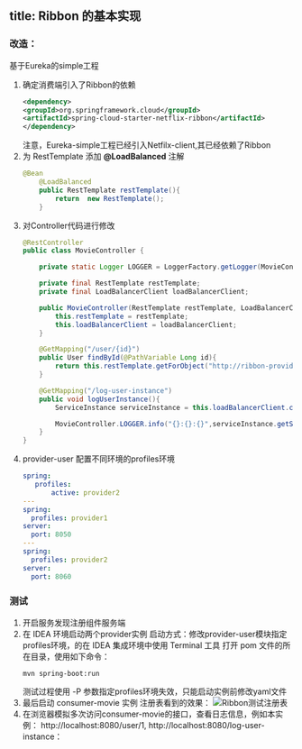 title: Ribbon 的基本实现
----
### 改造：
基于Eureka的simple工程
1. 确定消费端引入了Ribbon的依赖
    ~~~xml
    <dependency>
    <groupId>org.springframework.cloud</groupId>
    <artifactId>spring-cloud-starter-netflix-ribbon</artifactId>
    </dependency>
    ~~~
    注意，Eureka-simple工程已经引入Netfilx-client,其已经依赖了Ribbon
2. 为 RestTemplate 添加 **@LoadBalanced** 注解
    ~~~java
    @Bean
        @LoadBalanced
        public RestTemplate restTemplate(){
            return  new RestTemplate();
        }
    ~~~
 3. 对Controller代码进行修改
    ~~~java
    @RestController
    public class MovieController {
    
        private static Logger LOGGER = LoggerFactory.getLogger(MovieController.class);
    
        private final RestTemplate restTemplate;
        private final LoadBalancerClient loadBalancerClient;
    
        public MovieController(RestTemplate restTemplate, LoadBalancerClient loadBalancerClient) {
            this.restTemplate = restTemplate;
            this.loadBalancerClient = loadBalancerClient;
        }
    
        @GetMapping("/user/{id}")
        public User findById(@PathVariable Long id){
            return this.restTemplate.getForObject("http://ribbon-provider-user-simple/user/"+id,User.class);
        }
    
        @GetMapping("/log-user-instance")
        public void logUserInstance(){
            ServiceInstance serviceInstance = this.loadBalancerClient.choose("ribbon-provider-user-simple");
    
            MovieController.LOGGER.info("{}:{}:{}",serviceInstance.getServiceId(),serviceInstance.getHost(),serviceInstance.getPort());
        }
    }
    ~~~ 
4. provider-user 配置不同环境的profiles环境
    ~~~yaml
    spring:
       profiles:
           active: provider2
    ---
    spring:
      profiles: provider1
    server:
      port: 8050
    ---
    spring:
      profiles: provider2
    server:
      port: 8060 
    ~~~
### 测试
1. 开启服务发现注册组件服务端
2. 在 IDEA 环境启动两个provider实例
    启动方式：修改provider-user模块指定profiles环境，的在 IDEA 集成环境中使用 Terminal 工具
    打开 pom 文件的所在目录，使用如下命令：
    ~~~shell
    mvn spring-boot:run
    ~~~
    测试过程使用 -P 参数指定profiles环境失效，只能启动实例前修改yaml文件
 3. 最后启动 consumer-movie  实例
    注册表看到的效果：
    ![Ribbon测试注册表](http://pooccqcjj.bkt.clouddn.com/ribbon-%E6%B3%A8%E5%86%8C%E8%A1%A8.png)
 4. 在浏览器模拟多次访问consumer-movie的接口，查看日志信息，例如本实例：
    http://localhost:8080/user/1,  http://localhost:8080/log-user-instance：
    